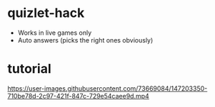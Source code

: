 # quizlet-hack

- Works in live games only
- Auto answers (picks the right ones obviously)

# tutorial
https://user-images.githubusercontent.com/73669084/147203350-710be78d-2c97-421f-847c-729e54caee9d.mp4